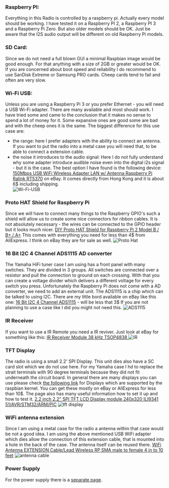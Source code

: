 ### Raspberry PI:
Everything in this Radio is controlled by a raspberry pi. Actually every model should be working. I have tested it on a Raspberry PI 2, a Raspberry PI 3 and a Raspberry Pi Zero. But also older models should be OK. Just be aware that the I2S audio output will be different on old Raspberry Pi models.

### SD Card:
Since we do not need a full blown GUI a minimal Raspbian image would be good enough. For that anything with a size of 2GB or greater would be OK. If you are concerned about boot speed and reliability I do recommend to use SanDisk Extreme or Samsung PRO cards. Cheep cards tend to fail and often are very slow.

### Wi-Fi USB:
Unless you are using a Raspberry Pi 3 or you prefer Ethernet - you will need a USB Wi-Fi adapter. There are many available and most should work. I have tried some and came to the conclusion that it makes no sense to spend a lot of money for it. Some expansive ones are good some are bad and with the cheep ones it is the same. The biggest difference for this use case are: 
- the range: here I prefer adapters with the ability to connect an antenna. If you want to put the radio into a metal case you will need that, to be able to connect a extension cable. 
- the noise it introduces to the audio signal: Here I do not fully understand why some adapter introduce audible noise even into the digital i2s signal - but it is the case. 
The best option I have found is the following device: [150Mbps USB WiFi Wireless Adapter LAN w/ Antenna Raspberry Pi Ralink RT5370](http://www.ebay.com/itm/150Mbps-USB-WiFi-Wireless-Adapter-LAN-w-Antenna-Raspberry-Pi-Ralink-RT5370-/181769887414?hash=item2a52545eb6:g:z5gAAOSwrklVd5yq) on eBay. It comes directly from Hong Kong and it is about 6$ including shipping.  
![Wi-Fi-USB](https://github.com/thk4711/raspiradio/blob/master/Images/Wi-Fi.jpg)

### Proto HAT Shield for Raspberry Pi
Since we will have to connect many things to the Raspberry GPIO's such a shield will allow us to create some nice connectors for ribbon cables. It is not absolutely necessary - the wires can be connected to the GPIO header but it looks much nicer.
[DIY Proto HAT Shield for Raspberry Pi 2 Model B / B+ / A+](http://www.aliexpress.com/item/DIY-Proto-HAT-Shield-for-Raspberry-Pi-2-Model-B-B-A-Red-free-shipping/32593336989.html) This comes with everything you need for less than 4$ from AliExpress. I think on eBay they are for sale as well.
![Proto Hat](https://github.com/thk4711/raspiradio/blob/master/Images/protohat.jpg)

### 16 Bit I2C 4 Channel ADS1115 AD converter
The Yamaha HiFi tuner case I am using has a front panel with many switches. They are divided in 3 groups. All switches are connected over a resistor and pull the connection to ground on each crossing. With that you can create a voltage divider which delivers a different voltage for every switch you press. Unfortunately the Raspberry Pi does not come with a AD converter, we need to add an external unit. The ADS1115 is a chip which can be talked to using I2C. There are my little bord available on eBay like this one: [16 Bit I2C 4 Channel ADS1115](http://www.ebay.com/itm/For-Arduino-ADS1115-Module-4-Channel-16-Bit-I2C-ADC-With-Pro-Gain-Amplifier-/221980694555?hash=item33af14981b:g:15QAAOSwT~9WlHfX) - will be less that 3$
If you are not planning to use a case like I did you might not need this.
![ADS1115](https://github.com/thk4711/raspiradio/blob/master/Images/ads1115.jpg)

### IR Receiver
If you want to use a IR Remote you need a IR reviver. Just look at eBay for something like this: [ IR Receiver Module 38 kHz TSOP4838 ](http://www.ebay.com/itm/IR-Receiver-Infrared-Radiation-Module-38-kHz-Remote-TSOP4838-DIP-3-/222087090405?hash=item33b56c10e5:g:kFgAAOSwD0lUcF9g) 
![IR](https://github.com/thk4711/raspiradio/blob/master/Images/ir-receiver.jpg)

### TFT Display
The radio is using a small 2.2' SPI Display. This unit dies also have a SC card slot which we do not use here. For my Yamaha case I hd to replace the strait terminals with 90 degree terminals because they did not fit underneath the circuit board. In general there are many displays you can use please check [the following link](https://github.com/notro/fbtft/wiki) for Displays which are supported by the raspbian kernel. You can get these mostly on eBay or AliExpress for less than 10$. The page also has many useful information how to set it up and how to test it.
[2.2 inch 2.2" SPI TFT LCD Display module 240x320 ILI9341 51/AVR/STM32/ARM/PIC](http://www.ebay.com/itm/2-2-inch-2-2-SPI-TFT-LCD-Display-module-240x320-ILI9341-51-AVR-STM32-ARM-PIC-/311569442127?hash=item488afc654f:g:B2oAAOSwT5tWPHt7)
![tft display](https://github.com/thk4711/raspiradio/blob/master/Images/tft-display.jpg)

### WiFi antenna extension
Since I am using a metal case for the radio a antenna within that case would be not a good idea. I am using the above mentioned USB WiFi adapter which dies allow the connection of this extension cable, that is mounted into a hole in the back of the case. The antenna itself can be reused there. [WiFi Antenna EXTENSION Cable/Lead Wireless RP SMA male to female 4 in to 10 feet](http://www.ebay.com/itm/WiFi-Antenna-EXTENSION-Cable-Lead-Wireless-RP-SMA-male-to-female-4-in-to-10-feet-/162073692670?var=&hash=item25bc5849fe:m:mWh-vrnI_sL20h2vfbIT3YQ)
![antenna cable](https://github.com/thk4711/raspiradio/blob/master/Images/antenna-cable.jpg)

### Power Supply
For the power supply there is a [separate page](https://github.com/thk4711/raspiradio/wiki/Power-Supply).

